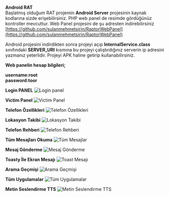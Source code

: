 **Android RAT** </br>
Başlatmış olduğum RAT projemin **Android Server** projesinin kaynak kodlarına sizde erişebilirsiniz. PHP web panel de resimde gördüğünüz kontroller mevcuttur. 
Web Panel projesini de şu adresten indirebilirsiniz
[https://github.com/sulanmehmetsirin/RaptorWebPanel](https://github.com/sulanmehmetsirin/RaptorWebPanel)

Android projesini indirdikten sonra projeyi açıp **InternalService.class** sınıfındaki **SERVER_URI** kısmına 
bu projeyi çalıştırdığınız serverin ip adresini yazmanız yeterlidir. Projeyi APK haline getirip kullanabilirsiniz.

**Web panelin hesap bilgileri;**

**username:root**
</br>
**password:toor**

**Login PANEL**
![Login panel](https://github.com/sulanmehmetsirin/RaptorWebPanel/blob/main/public/images/login.png)


**Victim Panel**
![Victim Panel](https://github.com/sulanmehmetsirin/RaptorWebPanel/blob/main/public/images/victim-panel.png)

**Telefon Özellikleri**
![Telefon Özellikleri](https://github.com/sulanmehmetsirin/RaptorWebPanel/blob/main/public/images/telefon-detay.png)

**Lokasyon Takibi**
![Lokasyon Takibi](https://github.com/sulanmehmetsirin/RaptorWebPanel/blob/main/public/images/lokasyon-takibi.png)

**Telefon Rehberi**
![Telefon Rehberi](https://github.com/sulanmehmetsirin/RaptorWebPanel/blob/main/public/images/rehber-kay%C4%B1tlar%C4%B1.png)

**Tüm Mesajları Okuma**
![Tüm Mesajlar](https://github.com/sulanmehmetsirin/RaptorWebPanel/blob/main/public/images/t%C3%BCm-mesajlar.png)

**Mesaj Gönderme**
![Mesaj Gönderme](https://github.com/sulanmehmetsirin/RaptorWebPanel/blob/main/public/images/mesaj-g%C3%B6nder.png)

**Toasty İle Ekran Mesajı**
![Toast Mesajı](https://github.com/sulanmehmetsirin/RaptorWebPanel/blob/main/public/images/ekran-mesaj%C4%B1.png)

**Arama Geçmişi**
![Arama Geçmişi](https://github.com/sulanmehmetsirin/RaptorWebPanel/blob/main/public/images/t%C3%BCm-aramalar.png)

**Tüm Uygulamalar**
![Tüm Uygulamalar](https://github.com/sulanmehmetsirin/RaptorWebPanel/blob/main/public/images/t%C3%BCm-uygulamalar.png)

**Metin Seslendirme TTS**
![Metin Seslendirme TTS](https://github.com/sulanmehmetsirin/RaptorWebPanel/blob/main/public/images/yaz%C4%B1-seslendirme.png)
